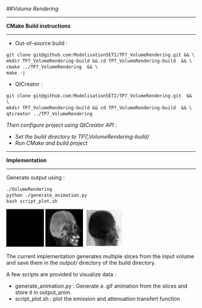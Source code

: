 ##*Volume Rendering*

-----
**CMake Build instructions**

-----
  - Out-of-source build :
 ```
git clone git@github.com:Modelisation5ETI/TP7_VolumeRendering.git && \
mkdir TP7_VolumeRendering-build && cd TP7_VolumeRendering-build  && \
cmake ../TP7_VolumeRendering  && \
make -j
 
 ```
  - QtCreator :
 ```
git clone git@github.com:Modelisation5ETI/TP7_VolumeRendering.git  && \
mkdir TP7_VolumeRendering-build && cd TP7_VolumeRendering-build  && \
qtcreator ../TP7_VolumeRendering
 
 ```
  *Then configure project using QtCreator API* : 
   - *Set the build directory to TP7_VolumeRendering-build/*
   - *Run CMake and build project*


-----
**Implementation**

-----
Generate output using :
 ```
 ./VolumeRendering
 python ./generate_animation.py 
 bash script_plot.sh
 ```
 <img src="./Screenshots/LowDefinition_UP.gif" alt="LD_Up.gif" width="100" height="100" />
 <img src="./Screenshots/LD_mip.gif" alt="LD_mip.gif" width="100" height="100" />
 <img src="./Screenshots/LD_raycast.gif" alt="LD_raycast.gif" width="100" height="100" />

 
The current implementation generates multiple slices from the input volume 
and save them in the *output/* directory of the build directory. 

A few scripts are provided to visualize data :
 - generate_animation.py : Generate a .gif animation from the slices and
 store it in output_anim.
 - script_plot.sh : plot the emission and attenuation transfert function

